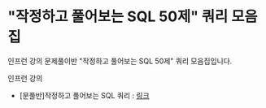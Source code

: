 # "작정하고 풀어보는 SQL 50제" 쿼리 모음집
인프런 강의 문제풀이반 "작정하고 풀어보는 SQL 50제" 쿼리 모음집입니다.

인프런 강의 
 - [문풀반]작정하고 풀어보는 SQL 쿼리 : [링크]([https://inf.run/kjtvv](https://www.inflearn.com/course/%EC%9E%91%EC%A0%95%ED%95%98%EA%B3%A0-%ED%92%80%EC%96%B4%EB%B3%B4%EB%8A%94-sql%EC%BF%BC%EB%A6%AC-%EC%83%81?inst=a06f6258&utm_source=instructor&utm_medium=referral&utm_campaign=inflearn_%ED%8A%B8%EB%9E%98%ED%94%BD_promotion-link))

